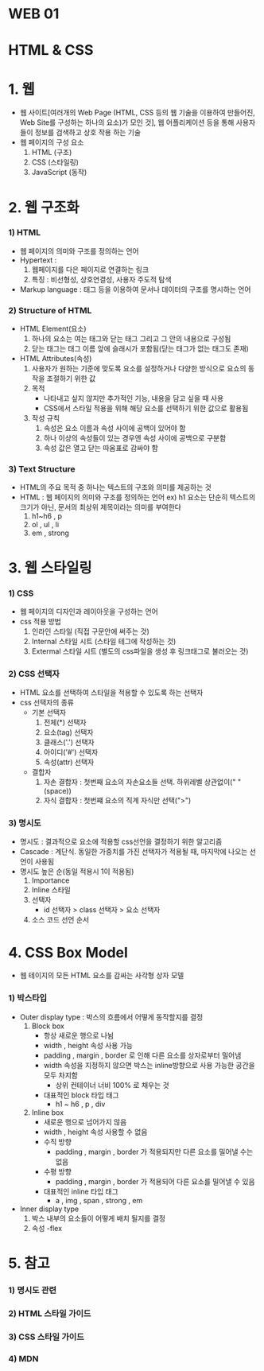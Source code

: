 # WEB 01
# HTML & CSS
# 1. 웹
- 웹 사이트[여러개의 Web Page (HTML, CSS 등의 웹 기술을 이용하여 만들어진, Web Site를 구성하는 하나의 요소)가 모인 것], 웹 어플리케이션 등을 통해 사용자들이 정보를 검색하고 상호 작용 하는 기술
- 웹 페이지의 구성 요소
    1. HTML (구조)
    2. CSS (스타일링)
    3. JavaScript (동작)

# 2. 웹 구조화

### 1) HTML
- 웹 페이지의 의미와 구조를 정의하는 언어 
- Hypertext : 
    1. 웹페이지를 다은 페이지로 연결하는 링크
    2. 특징 : 비선형성, 상호연결성, 사용자 주도적 탐색
- Markup language : 태그 등을 이용하여 문서나 데이터의 구조를 명시하는 언어
### 2) Structure of HTML
- HTML Element(요소)
    1. 하나의 요소는 여는 태그와 닫는 태그 그리고 그 안의 내용으로 구성됨
    2. 닫는 태그는 태그 이름 앞에 슬래시가 포함됨(닫는 태그가 없는 태그도 존재)
- HTML Attributes(속성)
    1. 사용자가 원하는 기준에 맞도록 요소를 설정하거나 다양한 방식으로 요쇼의 동작을 조절하기 위한 값
    2. 목적 
        - 나타내고 싶지 않지만 추가적인 기능, 내용을 담고 싶을 때 사용
        - CSS에서 스타일 적용을 위해 해당 요소를 선택하기 위한 값으로 활용됨
    3. 작성 규칙
        1. 속성은 요소 이름과 속성 사이에 공백이 있어야 함
        2. 하나 이상의 속성들이 있는 경우엔 속성 사이에 공백으로 구분함
        3. 속성 값은 열고 닫는 따옴표로 감싸야 함
### 3) Text Structure
- HTML의 주요 목적 중 하나는 텍스트의 구조와 의미를 제공하는 것
- HTML : 웹 페이지의 의미와 구조를 정의하는 언어 ex) h1 요소는 단순히 텍스트의 크기가 아닌, 문서의 최상위 제목이라는 의미를 부여한다
    1. h1~h6 , p
    2. ol , ul , li
    3. em , strong

# 3. 웹 스타일링

### 1) CSS
- 웹 페이지의 디자인과 레이아웃을 구성하는 언어
- css 적용 방법
    1. 인라인 스타일 (직접 구문안에 써주는 것)
    2. Internal 스타일 시트 (스타일 테그에 작성하는 것)
    3. Extermal 스타일 시트 (별도의 css파일을 생성 후 링크태그로 불러오는 것)
### 2) CSS 선택자
- HTML 요소를 선택하여 스타일을 적용할 수 있도록 하는 선택자
- css 선택자의 종류
    - 기본 선택자
        1. 전체(*) 선택자
        2. 요소(tag) 선택자
        3. 클래스('.') 선택자
        4. 아이디('#') 선택자
        5. 속성(attr) 선택자
    - 결합자
        1. 자손 결합자 : 첫번째 요소의 자손요소들 선택. 하위레벨 상관없이(" " (space))
        2. 자식 결합자 : 첫번쨰 요소의 직계 자식만 선택(">")
### 3) 명시도
- 명시도 : 결과적으로 요소에 적용할 css선언을 결정하기 위한 알고리즘
- Cascade : 계단식. 동일한 가중치를 가진 선택자가 적용될 때, 마지막에 나오는 선언이 사용됨
- 명시도 높은 순(동일 적용시 1이 적용됨)
    1. Importance
    2. Inline 스타일
    3. 선택자
        - id 선택자 > class 선택자 > 요소 선택자
    4. 소스 코드 선언 순서
# 4. CSS Box Model
- 웹 테이지의 모든 HTML 요소를 감싸는 사각형 상자 모델

### 1) 박스타입
- Outer display type : 박스의 흐름에서 어떻게 동작할지를 결정
    1. Block box
        - 항상 새로운 행으로 나뉨
        - width , height 속성 사용 가능
        - padding , margin , border 로 인해 다른 요소를 상자로부터 밀어냄
        - width 속성을 지정하지 않으면 박스는 inline방향으로 사용 가능한 공간을 모두 차지함
            -   상위 컨테이너 너비 100% 로 채우는 것
        - 대표적인 block 타입 태그
            - h1 ~ h6 , p , div
    2. Inline box
        - 새로운 행으로 넘어가지 않음
        - width , height 속성 사용할 수 없음
        - 수직 방향
            - padding , margin , border 가 적용되지만 다른 요소를 밀어낼 수는 없음
        - 수평 방향
            - padding , margin , border 가 적용되어 다른 요소를 밀어낼 수 있음
        - 대표적인 inline 타입 태그 
            - a , img , span , strong , em
- Inner display type
    1. 박스 내부의 요소들이 어떻게 배치 될지를 결정
    2. 속성
        -flex


# 5. 참고

### 1) 명시도 관련
### 2) HTML 스타일 가이드
### 3) CSS 스타일 가이드
### 4) MDN